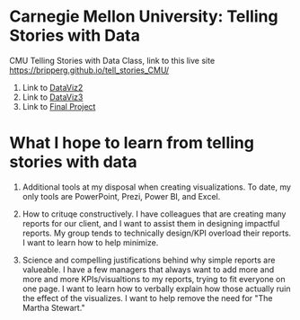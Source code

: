 # Carnegie Mellon University: Telling Stories with Data
CMU Telling Stories with Data Class, link to this live site https://bripperg.github.io/tell_stories_CMU/

1. Link to [DataViz2](https://bripperg.github.io/tell_stories_CMU/dataviz2.html)
2. Link to [DataViz3](https://bripperg.github.io/tell_stories_CMU/dataviz3.html)
3. Link to [Final Project](https://bripperg.github.io/tell_stories_CMU/final_project_BrentRipperger.html)

# What I hope to learn from telling stories with data

1. Additional tools at my disposal when creating visualizations. To date, my only tools are PowerPoint, Prezi, Power BI, and Excel. 

2. How to crituqe constructively. I have colleagues that are creating many reports for our client, and I want to assist them in designing impactful reports. My group tends to technically design/KPI overload their reports. I want to learn how to help minimize. 

3. Science and compelling justifications behind why simple reports are valueable. I have a few managers that always want to add more and more and more KPIs/visualtions to my reports, trying to fit everyone on one page. I want to learn how to verbally explain how those actually ruin the effect of the visualizes. I want to help remove the need for "The Martha Stewart."
